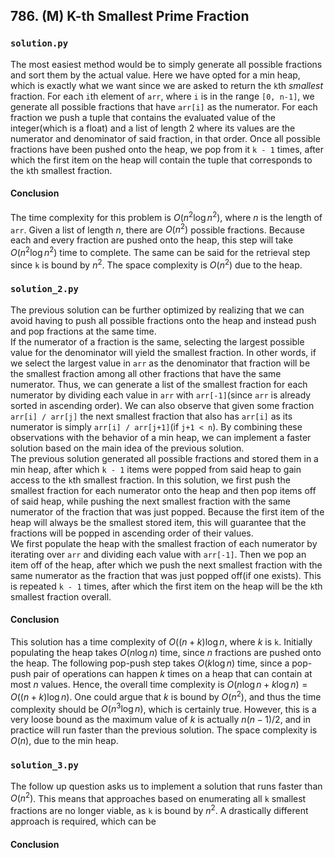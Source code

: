 ## 786. (M) K-th Smallest Prime Fraction

### `solution.py`
The most easiest method would be to simply generate all possible fractions and sort them by the actual value. Here we have opted for a min heap, which is exactly what we want since we are asked to return the `k`th *smallest* fraction. For each `i`th element of `arr`, where `i` is in the range `[0, n-1]`, we generate all possible fractions that have `arr[i]` as the numerator. For each fraction we push a tuple that contains the evaluated value of the integer(which is a float) and a list of length 2 where its values are the numerator and denominator of said fraction, in that order. Once all possible fractions have been pushed onto the heap, we pop from it `k - 1` times, after which the first item on the heap will contain the tuple that corresponds to the `k`th smallest fraction.  

#### Conclusion
The time complexity for this problem is $O(n^2\log n^2)$, where $n$ is the length of `arr`. Given a list of length $n$, there are $O(n^2)$ possible fractions. Because each and every fraction are pushed onto the heap, this step will take $O(n^2\log n^2)$ time to complete. The same can be said for the retrieval step since `k` is bound by $n^2$. The space complexity is $O(n^2)$ due to the heap.  
  


### `solution_2.py`
The previous solution can be further optimized by realizing that we can avoid having to push all possible fractions onto the heap and instead push and pop fractions at the same time.  
If the numerator of a fraction is the same, selecting the largest possible value for the denominator will yield the smallest fraction. In other words, if we select the largest value in `arr` as the denominator that fraction will be the smallest fraction among all other fractions that have the same numerator. Thus, we can generate a list of the smallest fraction for each numerator by dividing each value in `arr` with `arr[-1]`(since `arr` is already sorted in ascending order). We can also observe that given some fraction `arr[i] / arr[j]` the next smallest fraction that also has `arr[i]` as its numerator is simply `arr[i] / arr[j+1]`(if `j+1 < n`). By combining these observations with the behavior of a min heap, we can implement a faster solution based on the main idea of the previous solution.  
The previous solution generated all possible fractions and stored them in a min heap, after which `k - 1` items were popped from said heap to gain access to the `k`th smallest fraction. In this solution, we first push the smallest fraction for each numerator onto the heap and then pop items off of said heap, while pushing the next smallest fraction with the same numerator of the fraction that was just popped. Because the first item of the heap will always be the smallest stored item, this will guarantee that the fractions will be popped in ascending order of their values.  
We first populate the heap with the smallest fraction of each numerator by iterating over `arr` and dividing each value with `arr[-1]`. Then we pop an item off of the heap, after which we push the next smallest fraction with the same numerator as the fraction that was just popped off(if one exists). This is repeated `k - 1` times, after which the first item on the heap will be the `k`th smallest fraction overall.  

#### Conclusion
This solution has a time complexity of $O((n+k)\log n$, where $k$ is `k`. Initially populating the heap takes $O(n\log n)$ time, since $n$ fractions are pushed onto the heap. The following pop-push step takes $O(k\log n)$ time, since a pop-push pair of operations can happen $k$ times on a heap that can contain at most $n$ values. Hence, the overall time complexity is $O(n\log n + k\log n) = O((n+k)\log n)$. One could argue that $k$ is bound by $O(n^2)$, and thus the time complexity should be $O(n^3\log n)$, which is certainly true. However, this is a very loose bound as the maximum value of $k$ is actually $n(n-1) / 2$, and in practice will run faster than the previous solution. The space complexity is $O(n)$, due to the min heap.  
  


### `solution_3.py`
The follow up question asks us to implement a solution that runs faster than $O(n^2)$. This means that approaches based on enumerating all `k` smallest fractions are no longer viable, as `k` is bound by $n^2$. A drastically different approach is required, which can be   
  
#### Conclusion
  
  
  